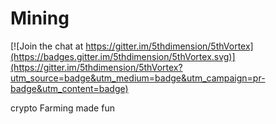 # Mining

[![Join the chat at https://gitter.im/5thdimension/5thVortex](https://badges.gitter.im/5thdimension/5thVortex.svg)](https://gitter.im/5thdimension/5thVortex?utm_source=badge&utm_medium=badge&utm_campaign=pr-badge&utm_content=badge)

crypto Farming made fun
